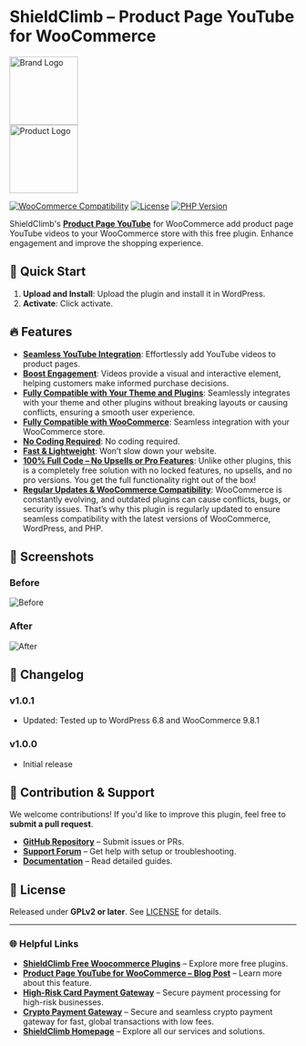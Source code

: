 # ShieldClimb – Product Page YouTube for WooCommerce

<p align="left">
  <img src="https://shieldclimb.com/wp-content/uploads/2025/03/ShieldClimb-logo-with-name-500x200-1.png" alt="Brand Logo" width="120"><br>
  <img src="https://shieldclimb.com/wp-content/uploads/2025/04/shieldclimb-product-page-youtube.png" alt="Product Logo" width="120">
</p>

[![WooCommerce Compatibility](https://img.shields.io/badge/WooCommerce-5.8+-blue)](https://woocommerce.com/)
[![License](https://img.shields.io/badge/License-GPLv2%2B-blue)](https://www.gnu.org/licenses/old-licenses/gpl-2.0.html)
[![PHP Version](https://img.shields.io/badge/PHP-7.2+-blue)](https://www.php.net/)

ShieldClimb's **[Product Page YouTube](https://shieldclimb.com/free-woocommerce-plugins/product-page-youtube/)** for WooCommerce add product page YouTube videos to your WooCommerce store with this free plugin. Enhance engagement and improve the shopping experience.

## 🚀 Quick Start

1. **Upload and Install**: Upload the plugin and install it in WordPress.
2. **Activate**: Click activate.

## 🔥 Features

- **[Seamless YouTube Integration](https://shieldclimb.com/free-woocommerce-plugins/product-page-youtube/)**: Effortlessly add YouTube videos to product pages.
- **[Boost Engagement](https://shieldclimb.com/free-woocommerce-plugins/product-page-youtube/)**: Videos provide a visual and interactive element, helping customers make informed purchase decisions.
- **[Fully Compatible with Your Theme and Plugins](https://shieldclimb.com/free-woocommerce-plugins/product-page-youtube/)**: Seamlessly integrates with your theme and other plugins without breaking layouts or causing conflicts, ensuring a smooth user experience.
- **[Fully Compatible with WooCommerce](https://shieldclimb.com/free-woocommerce-plugins/product-page-youtube/)**: Seamless integration with your WooCommerce store.
- **[No Coding Required](https://shieldclimb.com/free-woocommerce-plugins/product-page-youtube/)**: No coding required.
- **[Fast & Lightweight](https://shieldclimb.com/free-woocommerce-plugins/product-page-youtube/)**: Won’t slow down your website.
- **[100% Full Code – No Upsells or Pro Features](https://shieldclimb.com/free-woocommerce-plugins/product-page-youtube/)**: Unlike other plugins, this is a completely free solution with no locked features, no upsells, and no pro versions. You get the full functionality right out of the box!
- **[Regular Updates & WooCommerce Compatibility](https://shieldclimb.com/free-woocommerce-plugins/product-page-youtube/)**: WooCommerce is constantly evolving, and outdated plugins can cause conflicts, bugs, or security issues. That’s why this plugin is regularly updated to ensure seamless compatibility with the latest versions of WooCommerce, WordPress, and PHP.

## 📸 Screenshots

### Before
![Before](https://shieldclimb.com/wp-content/uploads/2025/04/screenshot-blog-post-youtube.png)

### After
![After](https://shieldclimb.com/wp-content/uploads/2025/04/screenshot-2-4.png)

## 📜 Changelog

### v1.0.1
- Updated: Tested up to WordPress 6.8 and WooCommerce 9.8.1

### v1.0.0
- Initial release

## 🤝 Contribution & Support

We welcome contributions! If you'd like to improve this plugin, feel free to **submit a pull request**.

- **[GitHub Repository](https://github.com/shieldclimb/product-page-youtube/)** – Submit issues or PRs.
- **[Support Forum](https://shieldclimb.com/contact-us/)** – Get help with setup or troubleshooting.
- **[Documentation](https://shieldclimb.com/free-woocommerce-plugins/product-page-youtube/)** – Read detailed guides.

## 📜 License

Released under **GPLv2 or later**. See [LICENSE](https://www.gnu.org/licenses/old-licenses/gpl-2.0.html) for details.

---
### 🌐 Helpful Links
- **[ShieldClimb Free Woocommerce Plugins](https://shieldclimb.com/free-woocommerce-plugins/)** – Explore more free plugins.
- **[Product Page YouTube for WooCommerce – Blog Post](https://shieldclimb.com/blog/product-page-youtube-for-woocommerce/)** – Learn more about this feature.
- **[High-Risk Card Payment Gateway](https://shieldclimb.com/high-risk-card-payment-gateway/)** – Secure payment processing for high-risk businesses.
- **[Crypto Payment Gateway](https://shieldclimb.com/crypto-payment-gateway/)** – Secure and seamless crypto payment gateway for fast, global transactions with low fees. 
- **[ShieldClimb Homepage](https://shieldclimb.com/)** – Explore all our services and solutions.